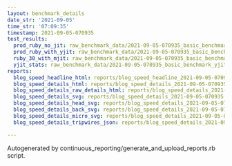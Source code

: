 ```yaml
---
layout: benchmark_details
date_str: '2021-09-05'
time_str: '07:09:35'
timestamp: 2021-09-05-070935
test_results:
  prod_ruby_no_jit: raw_benchmark_data/2021-09-05-070935_basic_benchmark_prod_ruby_no_jit.json
  prod_ruby_with_yjit: raw_benchmark_data/2021-09-05-070935_basic_benchmark_prod_ruby_with_yjit.json
  ruby_30_with_mjit: raw_benchmark_data/2021-09-05-070935_basic_benchmark_ruby_30_with_mjit.json
  yjit_stats: raw_benchmark_data/2021-09-05-070935_basic_benchmark_yjit_stats.json
reports:
  blog_speed_headline_html: reports/blog_speed_headline_2021-09-05-070935.html
  blog_speed_details_html: reports/blog_speed_details_2021-09-05-070935.html
  blog_speed_details_raw_details_html: reports/blog_speed_details_2021-09-05-070935.raw_details.html
  blog_speed_details_svg: reports/blog_speed_details_2021-09-05-070935.svg
  blog_speed_details_head_svg: reports/blog_speed_details_2021-09-05-070935.head.svg
  blog_speed_details_back_svg: reports/blog_speed_details_2021-09-05-070935.back.svg
  blog_speed_details_micro_svg: reports/blog_speed_details_2021-09-05-070935.micro.svg
  blog_speed_details_tripwires_json: reports/blog_speed_details_2021-09-05-070935.tripwires.json

---
```

Autogenerated by continuous_reporting/generate_and_upload_reports.rb script.
